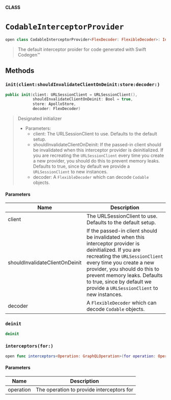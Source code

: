 **CLASS**

# `CodableInterceptorProvider`

```swift
open class CodableInterceptorProvider<FlexDecoder: FlexibleDecoder>: InterceptorProvider
```

> The default interceptor proider for code generated with Swift Codegen™

## Methods
### `init(client:shouldInvalidateClientOnDeinit:store:decoder:)`

```swift
public init(client: URLSessionClient = URLSessionClient(),
            shouldInvalidateClientOnDeinit: Bool = true,
            store: ApolloStore,
            decoder: FlexDecoder)
```

> Designated initializer
>
> - Parameters:
>   - client: The URLSessionClient to use. Defaults to the default setup.
>   - shouldInvalidateClientOnDeinit: If the passed-in client should be invalidated when this interceptor provider is deinitialized. If you are recreating the `URLSessionClient` every time you create a new provider, you should do this to prevent memory leaks. Defaults to true, since by default we provide a `URLSessionClient` to new instances.
>   - decoder: A `FlexibleDecoder` which can decode `Codable` objects.

#### Parameters

| Name | Description |
| ---- | ----------- |
| client | The URLSessionClient to use. Defaults to the default setup. |
| shouldInvalidateClientOnDeinit | If the passed-in client should be invalidated when this interceptor provider is deinitialized. If you are recreating the `URLSessionClient` every time you create a new provider, you should do this to prevent memory leaks. Defaults to true, since by default we provide a `URLSessionClient` to new instances. |
| decoder | A `FlexibleDecoder` which can decode `Codable` objects. |

### `deinit`

```swift
deinit
```

### `interceptors(for:)`

```swift
open func interceptors<Operation: GraphQLOperation>(for operation: Operation) -> [ApolloInterceptor]
```

#### Parameters

| Name | Description |
| ---- | ----------- |
| operation | The operation to provide interceptors for |